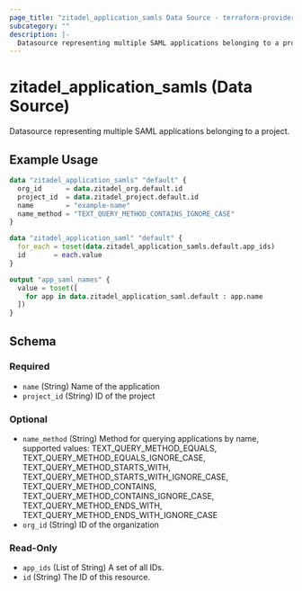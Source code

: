 ```yaml
---
page_title: "zitadel_application_samls Data Source - terraform-provider-zitadel"
subcategory: ""
description: |-
  Datasource representing multiple SAML applications belonging to a project.
---
```


# zitadel_application_samls (Data Source)

Datasource representing multiple SAML applications belonging to a project.

## Example Usage

```terraform
data "zitadel_application_samls" "default" {
  org_id      = data.zitadel_org.default.id
  project_id  = data.zitadel_project.default.id
  name        = "example-name"
  name_method = "TEXT_QUERY_METHOD_CONTAINS_IGNORE_CASE"
}

data "zitadel_application_saml" "default" {
  for_each = toset(data.zitadel_application_samls.default.app_ids)
  id       = each.value
}

output "app_saml_names" {
  value = toset([
    for app in data.zitadel_application_saml.default : app.name
  ])
}
```

<!-- schema generated by tfplugindocs -->
## Schema

### Required

- `name` (String) Name of the application
- `project_id` (String) ID of the project

### Optional

- `name_method` (String) Method for querying applications by name, supported values: TEXT_QUERY_METHOD_EQUALS, TEXT_QUERY_METHOD_EQUALS_IGNORE_CASE, TEXT_QUERY_METHOD_STARTS_WITH, TEXT_QUERY_METHOD_STARTS_WITH_IGNORE_CASE, TEXT_QUERY_METHOD_CONTAINS, TEXT_QUERY_METHOD_CONTAINS_IGNORE_CASE, TEXT_QUERY_METHOD_ENDS_WITH, TEXT_QUERY_METHOD_ENDS_WITH_IGNORE_CASE
- `org_id` (String) ID of the organization

### Read-Only

- `app_ids` (List of String) A set of all IDs.
- `id` (String) The ID of this resource.